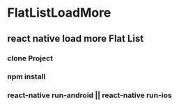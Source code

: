 # FlatListLoadMore
## react native load more Flat List
### clone Project 
### npm install 
### react-native run-android || react-native run-ios
